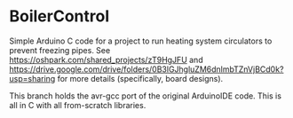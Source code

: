 # BoilerControl
Simple Arduino C code for a project to run heating system circulators to prevent freezing pipes. See https://oshpark.com/shared_projects/zT9HgJFU and https://drive.google.com/drive/folders/0B3lGJhgluZM6dnlmbTZnVjBCd0k?usp=sharing for more details (specifically, board designs).

This branch holds the avr-gcc port of the original ArduinoIDE code. This is all in C with all from-scratch libraries.
